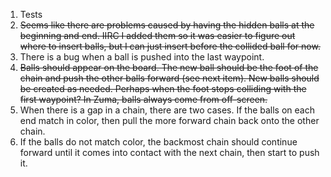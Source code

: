 1. Tests
2. ~~Seems like there are problems caused by having the hidden
   balls at the beginning and end. IIRC I added them so it
   was easier to figure out where to insert balls, but I
   can just insert before the collided ball for now.~~
1. There is a bug when a ball is pushed into the last waypoint.
3. ~~Balls should appear on the board. The new ball should be the
   foot of the chain and push the other balls forward (see next item).
   New balls should be created as needed. Perhaps when the foot
   stops colliding with the first waypoint? In Zuma, balls always
   come from off-screen.~~
4. When there is a gap in a chain, there are two cases. If
   the balls on each end match in color, then pull the more
   forward chain back onto the other chain.
5. If the balls do not match color, the backmost chain should
   continue forward until it comes into contact with the next
   chain, then start to push it.
